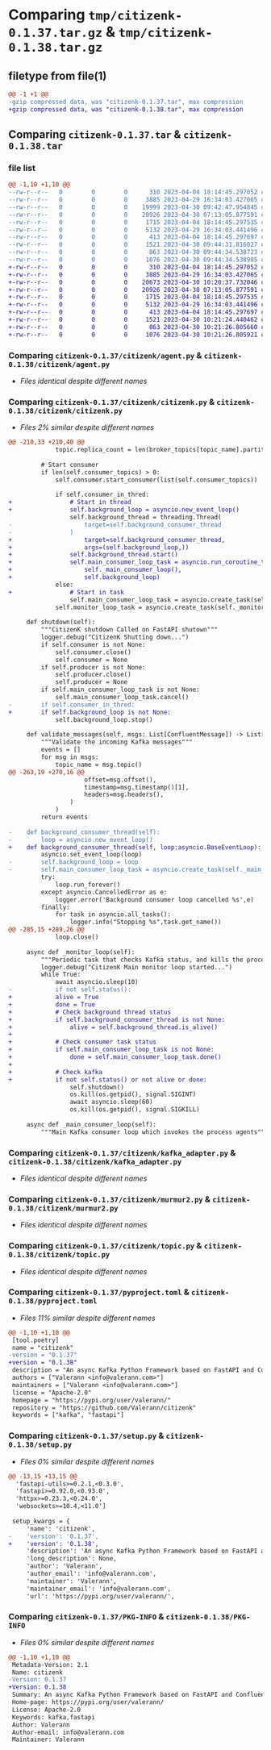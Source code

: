# Comparing `tmp/citizenk-0.1.37.tar.gz` & `tmp/citizenk-0.1.38.tar.gz`

## filetype from file(1)

```diff
@@ -1 +1 @@
-gzip compressed data, was "citizenk-0.1.37.tar", max compression
+gzip compressed data, was "citizenk-0.1.38.tar", max compression
```

## Comparing `citizenk-0.1.37.tar` & `citizenk-0.1.38.tar`

### file list

```diff
@@ -1,10 +1,10 @@
--rw-r--r--   0        0        0      310 2023-04-04 18:14:45.297052 citizenk-0.1.37/citizenk/__init__.py
--rw-r--r--   0        0        0     3885 2023-04-29 16:34:03.427065 citizenk-0.1.37/citizenk/agent.py
--rw-r--r--   0        0        0    19999 2023-04-30 09:42:47.954845 citizenk-0.1.37/citizenk/citizenk.py
--rw-r--r--   0        0        0    20926 2023-04-30 07:13:05.877591 citizenk-0.1.37/citizenk/kafka_adapter.py
--rw-r--r--   0        0        0     1715 2023-04-04 18:14:45.297535 citizenk-0.1.37/citizenk/murmur2.py
--rw-r--r--   0        0        0     5132 2023-04-29 16:34:03.441496 citizenk-0.1.37/citizenk/topic.py
--rw-r--r--   0        0        0      413 2023-04-04 18:14:45.297697 citizenk-0.1.37/citizenk/utils.py
--rw-r--r--   0        0        0     1521 2023-04-30 09:44:31.816027 citizenk-0.1.37/pyproject.toml
--rw-r--r--   0        0        0      863 2023-04-30 09:44:34.538723 citizenk-0.1.37/setup.py
--rw-r--r--   0        0        0     1076 2023-04-30 09:44:34.538985 citizenk-0.1.37/PKG-INFO
+-rw-r--r--   0        0        0      310 2023-04-04 18:14:45.297052 citizenk-0.1.38/citizenk/__init__.py
+-rw-r--r--   0        0        0     3885 2023-04-29 16:34:03.427065 citizenk-0.1.38/citizenk/agent.py
+-rw-r--r--   0        0        0    20673 2023-04-30 10:20:37.732046 citizenk-0.1.38/citizenk/citizenk.py
+-rw-r--r--   0        0        0    20926 2023-04-30 07:13:05.877591 citizenk-0.1.38/citizenk/kafka_adapter.py
+-rw-r--r--   0        0        0     1715 2023-04-04 18:14:45.297535 citizenk-0.1.38/citizenk/murmur2.py
+-rw-r--r--   0        0        0     5132 2023-04-29 16:34:03.441496 citizenk-0.1.38/citizenk/topic.py
+-rw-r--r--   0        0        0      413 2023-04-04 18:14:45.297697 citizenk-0.1.38/citizenk/utils.py
+-rw-r--r--   0        0        0     1521 2023-04-30 10:21:24.440462 citizenk-0.1.38/pyproject.toml
+-rw-r--r--   0        0        0      863 2023-04-30 10:21:26.805660 citizenk-0.1.38/setup.py
+-rw-r--r--   0        0        0     1076 2023-04-30 10:21:26.805921 citizenk-0.1.38/PKG-INFO
```

### Comparing `citizenk-0.1.37/citizenk/agent.py` & `citizenk-0.1.38/citizenk/agent.py`

 * *Files identical despite different names*

### Comparing `citizenk-0.1.37/citizenk/citizenk.py` & `citizenk-0.1.38/citizenk/citizenk.py`

 * *Files 2% similar despite different names*

```diff
@@ -210,33 +210,40 @@
             topic.replica_count = len(broker_topics[topic_name].partitions[0].replicas)
 
         # Start consumer
         if len(self.consumer_topics) > 0:
             self.consumer.start_consumer(list(self.consumer_topics))
 
             if self.consumer_in_thred:
+                # Start in thread
+                self.background_loop = asyncio.new_event_loop()
                 self.background_thread = threading.Thread(
-                    target=self.background_consumer_thread
-                )
+                    target=self.background_consumer_thread,
+                    args=(self.background_loop,))
+                self.background_thread.start()
+                self.main_consumer_loop_task = asyncio.run_coroutine_threadsafe(
+                    self._main_consumer_loop(),
+                    self.background_loop)
             else:
+                # Start in task
                 self.main_consumer_loop_task = asyncio.create_task(self._main_consumer_loop())
             self.monitor_loop_task = asyncio.create_task(self._monitor_loop())
 
     def shutdown(self):
         """CitizenK shutdown Called on FastAPI shutown"""
         logger.debug("CitizenK Shutting down...")
         if self.consumer is not None:
             self.consumer.close()
             self.consumer = None
         if self.producer is not None:
             self.producer.close()
             self.producer = None
         if self.main_consumer_loop_task is not None:
             self.main_consumer_loop_task.cancel()
-        if self.consumer_in_thred:
+        if self.background_loop is not None:
             self.background_loop.stop()
 
     def validate_messages(self, msgs: List[ConfluentMessage]) -> List[KafkaEvent]:
         """Validate the incoming Kafka messages"""
         events = []
         for msg in msgs:
             topic_name = msg.topic()
@@ -263,19 +270,16 @@
                     offset=msg.offset(),
                     timestamp=msg.timestamp()[1],
                     headers=msg.headers(),
                 )
             )
         return events
 
-    def background_consumer_thread(self):
-        loop = asyncio.new_event_loop()
+    def background_consumer_thread(self, loop:asyncio.BaseEventLoop):
         asyncio.set_event_loop(loop)
-        self.background_loop = loop
-        self.main_consumer_loop_task = asyncio.create_task(self._main_consumer_loop())
         try:
             loop.run_forever()
         except asyncio.CancelledError as e:
             logger.error('Background consumer loop cancelled %s',e)
         finally:
             for task in asyncio.all_tasks():
                 logger.info("Stopping %s",task.get_name())
@@ -285,15 +289,26 @@
             loop.close()
 
     async def _monitor_loop(self):
         """Periodic task that checks Kafka status, and kills the process"""
         logger.debug("CitizenK Main monitor loop started...")
         while True:
             await asyncio.sleep(10)
-            if not self.status():
+            alive = True
+            done = True
+            # Check background thread status
+            if self.background_consumer_thread is not None:
+                alive = self.background_thread.is_alive()
+
+            # Check consumer task status
+            if self.main_consumer_loop_task is not None:
+                done = self.main_consumer_loop_task.done()
+
+            # Check kafka
+            if not self.status() or not alive or done:
                 self.shutdown()
                 os.kill(os.getpid(), signal.SIGINT)
                 await asyncio.sleep(60)
                 os.kill(os.getpid(), signal.SIGKILL)
 
     async def _main_consumer_loop(self):
         """Main Kafka consumer loop which invokes the process agents"""
```

### Comparing `citizenk-0.1.37/citizenk/kafka_adapter.py` & `citizenk-0.1.38/citizenk/kafka_adapter.py`

 * *Files identical despite different names*

### Comparing `citizenk-0.1.37/citizenk/murmur2.py` & `citizenk-0.1.38/citizenk/murmur2.py`

 * *Files identical despite different names*

### Comparing `citizenk-0.1.37/citizenk/topic.py` & `citizenk-0.1.38/citizenk/topic.py`

 * *Files identical despite different names*

### Comparing `citizenk-0.1.37/pyproject.toml` & `citizenk-0.1.38/pyproject.toml`

 * *Files 11% similar despite different names*

```diff
@@ -1,10 +1,10 @@
 [tool.poetry]
 name = "citizenk"
-version = "0.1.37"
+version = "0.1.38"
 description = "An async Kafka Python Framework based on FastAPI and Confluent Kafka"
 authors = ["Valerann <info@valerann.com>"]
 maintainers = ["Valerann <info@valerann.com>"]
 license = "Apache-2.0"
 homepage = "https://pypi.org/user/valerann/"
 repository = "https://github.com/Valerann/citizenk"
 keywords = ["kafka", "fastapi"]
```

### Comparing `citizenk-0.1.37/setup.py` & `citizenk-0.1.38/setup.py`

 * *Files 0% similar despite different names*

```diff
@@ -13,15 +13,15 @@
  'fastapi-utils>=0.2.1,<0.3.0',
  'fastapi>=0.92.0,<0.93.0',
  'httpx>=0.23.3,<0.24.0',
  'websockets>=10.4,<11.0']
 
 setup_kwargs = {
     'name': 'citizenk',
-    'version': '0.1.37',
+    'version': '0.1.38',
     'description': 'An async Kafka Python Framework based on FastAPI and Confluent Kafka',
     'long_description': None,
     'author': 'Valerann',
     'author_email': 'info@valerann.com',
     'maintainer': 'Valerann',
     'maintainer_email': 'info@valerann.com',
     'url': 'https://pypi.org/user/valerann/',
```

### Comparing `citizenk-0.1.37/PKG-INFO` & `citizenk-0.1.38/PKG-INFO`

 * *Files 0% similar despite different names*

```diff
@@ -1,10 +1,10 @@
 Metadata-Version: 2.1
 Name: citizenk
-Version: 0.1.37
+Version: 0.1.38
 Summary: An async Kafka Python Framework based on FastAPI and Confluent Kafka
 Home-page: https://pypi.org/user/valerann/
 License: Apache-2.0
 Keywords: kafka,fastapi
 Author: Valerann
 Author-email: info@valerann.com
 Maintainer: Valerann
```

